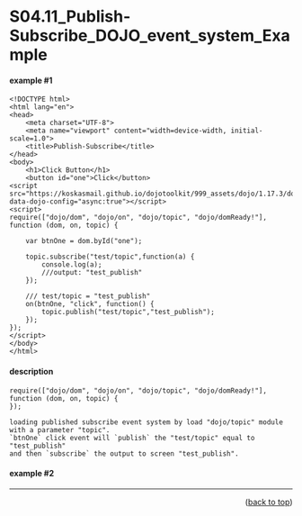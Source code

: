 <a name="topage"></a>

# S04.11_Publish-Subscribe_DOJO_event_system_Example

#### example #1

```
<!DOCTYPE html>
<html lang="en">
<head>
    <meta charset="UTF-8">
    <meta name="viewport" content="width=device-width, initial-scale=1.0">
    <title>Publish-Subscribe</title>
</head>
<body>
    <h1>Click Button</h1>
    <button id="one">Click</button>
<script src="https://koskasmail.github.io/dojotoolkit/999_assets/dojo/1.17.3/dojo/dojo.js" data-dojo-config="async:true"></script>
<script>
require(["dojo/dom", "dojo/on", "dojo/topic", "dojo/domReady!"], function (dom, on, topic) {

    var btnOne = dom.byId("one");

    topic.subscribe("test/topic",function(a) {
        console.log(a);
        ///output: "test_publish"
    });

    /// test/topic = "test_publish"
    on(btnOne, "click", function() {
        topic.publish("test/topic","test_publish");
    });
});
</script>
</body>
</html>
```

#### description
```
require(["dojo/dom", "dojo/on", "dojo/topic", "dojo/domReady!"], function (dom, on, topic) {
});

loading published subscribe event system by load "dojo/topic" module with a parameter "topic".
`btnOne` click event will `publish` the "test/topic" equal to "test_publish"
and then `subscribe` the output to screen "test_publish".
```

#### example #2 


----

<p align="right">(<a href="#topage">back to top</a>)</p>
<br/>
<br/>
